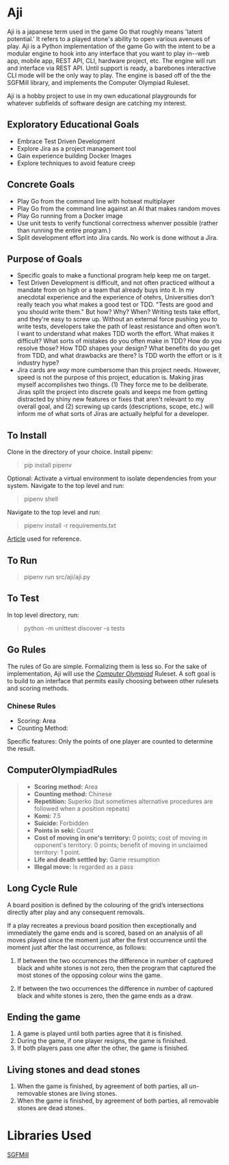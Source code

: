 # Aji
Aji is a japanese term used in the game Go that roughly means 'latent potential.'  It refers to a played stone's ability to open various avenues of play. Aji is a Python implementation of the game Go with the intent to be a modular engine to hook into any interface that you want to play in--web app, mobile app, REST API, CLI, hardware project, etc.  The engine will run and interface via REST API.  Until support is ready, a barebones interactive CLI mode will be the only way to play.  The engine is based off of the  the SGFMill library, and implements the Computer Olympiad Ruleset.

Aji is a hobby project to use in my own educational playgrounds for whatever subfields of software design are catching my interest.

## Exploratory Educational Goals
* Embrace Test Driven Development
* Explore Jira as a project management tool
* Gain experience building Docker Images
* Explore techniques to avoid feature creep

## Concrete Goals
* Play Go from the command line with hotseat multiplayer
* Play Go from the command line against an AI that makes random moves
* Play Go running from a Docker image
* Use unit tests to verify functional correctness whenver possible (rather than running the entire program.)
* Split development effort into Jira cards.  No work is done without a Jira.

## Purpose of Goals
* Specific goals to make a functional program help keep me on target.
* Test Driven Development is difficult, and not often practiced without a mandate from on high or a team that already buys into it.  In my anecdotal experience and the experience of otehrs, Universities don't really teach you what makes a good test or TDD.  "Tests are good and you should write them."  But how?  Why?  When?  Writing tests take effort, and they're easy to screw up.  Without an external force pushing you to write tests, developers take the path of least resistance and often won't.  I want to understand what makes TDD worth the effort. What makes it difficult? What sorts of mistakes do you often make in TDD? How do you resolve those?  How TDD shapes your design?  What benefits do you get from TDD, and what drawbacks are there?  Is TDD worth the effort or is it industry hype?
* Jira cards are *way* more cumbersome than this project needs.  However, speed is not the purpose of this project, education is.  Making jiras myself accomplishes two things. (1) They force me to be deliberate.  Jiras split the project into discrete goals and keeps me from getting distracted by shiny new features or fixes that aren't relevant to my overall goal, and (2) screwing up cards (descriptions, scope, etc.) will inform me of what sorts of Jiras are actually helpful for a developer.

## To Install
Clone in the directory of your choice. Install pipenv:
> pip install pipenv

Optional: Activate a virtual environment to isolate dependencies from your system.  Navigate to the top level and run:
> pipenv shell

Navigate to the top level and run:
> pipenv install -r requirements.txt

[Article](https://docs.python-guide.org/dev/virtualenvs/) used for reference.

## To Run
> pipenv run src/aji/aji.py

## To Test
In top level directory, run:
> python -m unittest discover -s tests

## Go Rules
The rules of Go are simple.  Formalizing them is less so.  For the sake of implementation, Aji will use the *[Computer Olympiad](https://en.wikipedia.org/wiki/Computer_Olympiad)* Ruleset.  A soft goal is to build to an interface that permits easily choosing between other rulesets and scoring methods.

### Chinese Rules
- Scoring: Area
- Counting Method:

Specific features:
    Only the points of one player are counted to determine the result. 

## ComputerOlympiadRules

> * **Scoring method:** Area
> * **Counting method:** Chinese
> * **Repetition:** Superko (but sometimes alternative procedures are followed when a position repeats)
> * **Komi:** 7.5
> * **Suicide:** Forbidden
> * **Points in seki:** Count
> * **Cost of moving in one's territory:** 0 points; cost of moving in opponent's territory: 0 points; benefit of moving in unclaimed territory: 1 point.
> * **Life and death settled by:** Game resumption
> * **Illegal move:** Is regarded as a pass 

## Long Cycle Rule
A board position is defined by the colouring of the grid’s intersections directly after play and any consequent removals.

If a play recreates a previous board position then exceptionally and immediately the game ends and is scored, based on an analysis of all moves played since the moment just after the first occurrence until the moment just after the last occurrence, as follows:

1. If between the two occurrences the difference in number of captured black and white stones is not zero, then the program that captured the most stones of the opposing colour wins the game.

2. If between the two occurrences the difference in number of captured black and white stones is zero, then the game ends as a draw. 

## Ending the game
1.  A game is played until both parties agree that it is finished.
2.  During  the  game,  if  one  player  resigns,  the  game is finished. 
3.  If both players pass one after the other, the game is finished.

## Living stones and dead stones
1. When the game is finished, by agreement of both parties, all un-removable stones are living stones.
2. When the game is finished, by agreement of both parties, all removable stones are dead stones.

# Libraries Used
[SGFMill](https://mjw.woodcraft.me.uk/sgfmill/doc/1.1.1/intro.html)